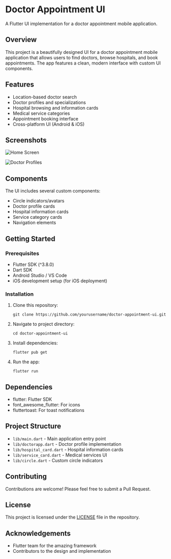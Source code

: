 # Doctor Appointment UI

A Flutter UI implementation for a doctor appointment mobile application.

## Overview

This project is a beautifully designed UI for a doctor appointment mobile application that allows users to find doctors, browse hospitals, and book appointments. The app features a clean, modern interface with custom UI components.

## Features

- Location-based doctor search
- Doctor profiles and specializations
- Hospital browsing and information cards
- Medical service categories
- Appointment booking interface
- Cross-platform UI (Android & iOS)

## Screenshots
![Home Screen](https://i.ibb.co/zHRN76rn/Screenshot-2025-06-12-195908.png)

![Doctor Profiles](https://i.ibb.co/Xr1x6cdZ/Screenshot-2025-06-12-195942.png)

## Components

The UI includes several custom components:
- Circle indicators/avatars
- Doctor profile cards
- Hospital information cards
- Service category cards
- Navigation elements

## Getting Started

### Prerequisites

- Flutter SDK (^3.8.0)
- Dart SDK
- Android Studio / VS Code
- iOS development setup (for iOS deployment)

### Installation

1. Clone this repository:
   ```
   git clone https://github.com/yourusername/doctor-appointment-ui.git
   ```

2. Navigate to project directory:
   ```
   cd doctor-appointment-ui
   ```

3. Install dependencies:
   ```
   flutter pub get
   ```

4. Run the app:
   ```
   flutter run
   ```

## Dependencies

- flutter: Flutter SDK
- font_awesome_flutter: For icons
- fluttertoast: For toast notifications

## Project Structure

- `lib/main.dart` - Main application entry point
- `lib/doctorapp.dart` - Doctor profile implementation
- `lib/hospital_card.dart` - Hospital information cards
- `lib/service_card.dart` - Medical services UI
- `lib/circle.dart` - Custom circle indicators

## Contributing

Contributions are welcome! Please feel free to submit a Pull Request.

## License

This project is licensed under the [LICENSE](LICENSE) file in the repository.

## Acknowledgements

- Flutter team for the amazing framework
- Contributors to the design and implementation
